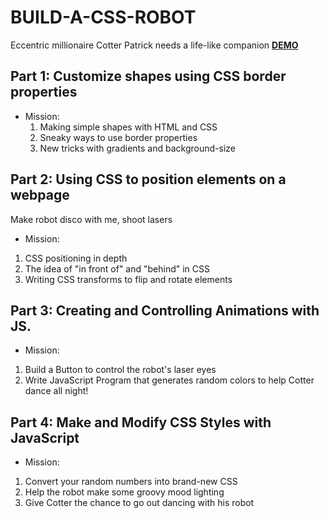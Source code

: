 # BUILD-A-CSS-ROBOT
Eccentric millionaire Cotter Patrick needs a life-like companion
**[DEMO](https://heggy231.github.io/BUILD-A-CSS-ROBOT/)**

## Part 1: Customize shapes using CSS border properties
- Mission: 
  1) Making simple shapes with HTML and CSS
  2) Sneaky ways to use border properties
  3) New tricks with gradients and background-size

## Part 2: Using CSS to position elements on a webpage
Make robot disco with me, shoot lasers
- Mission:
1. CSS positioning in depth
2. The idea of "in front of" and "behind" in CSS
3. Writing CSS transforms to flip and rotate elements

## Part 3: Creating and Controlling Animations with JS.
- Mission:
1. Build a Button to control the robot's laser eyes
2. Write JavaScript Program that generates random colors to help Cotter dance all night!

## Part 4: Make and Modify CSS Styles with JavaScript
- Mission:
1. Convert your random numbers into brand-new CSS
2. Help the robot make some groovy mood lighting
3. Give Cotter the chance to go out dancing with his robot

